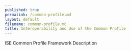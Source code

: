 ```yaml
---
published: true
permalink: /common-profile.md
layout: default
filename: common-profile.md
title: Interoperability and Use of the Common Profile
---
```


ISE Common Profile Framework Description

